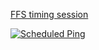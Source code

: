[FFS timing session](https://ffs-timing-session.vercel.app/)

[![Scheduled Ping](https://github.com/mlfcnt/ski_session_manager/actions/workflows/main.yml/badge.svg)](https://github.com/mlfcnt/ski_session_manager/actions/workflows/main.yml)
